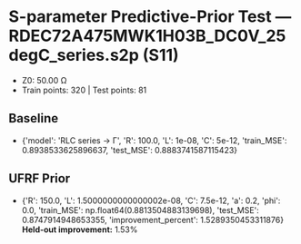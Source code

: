 # S-parameter Predictive-Prior Test — RDEC72A475MWK1H03B_DC0V_25degC_series.s2p (S11)
- Z0: 50.00 Ω
- Train points: 320  |  Test points: 81

## Baseline
- {'model': 'RLC series -> Γ', 'R': 100.0, 'L': 1e-08, 'C': 5e-12, 'train_MSE': 0.8938533625896637, 'test_MSE': 0.8883741587115423}

## UFRF Prior
- {'R': 150.0, 'L': 1.5000000000000002e-08, 'C': 7.5e-12, 'a': 0.2, 'phi': 0.0, 'train_MSE': np.float64(0.8813504883139698), 'test_MSE': 0.8747914948653355, 'improvement_percent': 1.5289350453311876}
**Held-out improvement:** 1.53%